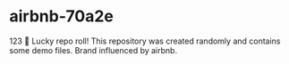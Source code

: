 ﻿# airbnb-70a2e
123
🎲 Lucky repo roll!
This repository was created randomly and contains some demo files.
Brand influenced by airbnb.

